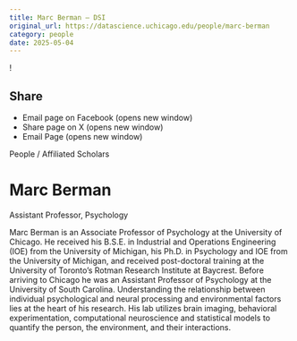 ```yaml
---
title: Marc Berman – DSI
original_url: https://datascience.uchicago.edu/people/marc-berman
category: people
date: 2025-05-04
---
```


<!-- Table-like structure detected -->

!

## Share

* Email page on Facebook (opens new window)
* Share page on X (opens new window)
* Email Page (opens new window)

<!-- Table-like structure detected -->

People / Affiliated Scholars

# Marc Berman

Assistant Professor, Psychology

Marc Berman is an Associate Professor of Psychology at the University of Chicago. He received his B.S.E. in Industrial and Operations Engineering (IOE) from the University of Michigan, his Ph.D. in Psychology and IOE from the University of Michigan, and received post-doctoral training at the University of Toronto’s Rotman Research Institute at Baycrest. Before arriving to Chicago he was an Assistant Professor of Psychology at the University of South Carolina. Understanding the relationship between individual psychological and neural processing and environmental factors lies at the heart of his research. His lab utilizes brain imaging, behavioral experimentation, computational neuroscience and statistical models to quantify the person, the environment, and their interactions.